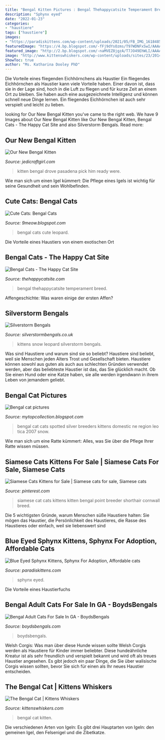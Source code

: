 ```yaml
---
title: "Bengal Kitten Pictures : Bengal Thehappycatsite Temperament Breed"
description: "Sphynx eyed"
date: "2022-01-23"
categories:
- "haustiere"
tags: ["haustiere"]
images:
- "https://paradiskittens.com/wp-content/uploads/2021/05/FB_IMG_1618485028777-750x646.jpg"
featuredImage: "https://4.bp.blogspot.com/-fFj9dYsOzms/T97WDNFxSwI/AAAAAAAAARM/rLelfB5wQXw/s280/bengal_cats_kitten_leopard_breedery_20101228Anju2.jpg"
featured_image: "http://2.bp.blogspot.com/-naMVEZ8jgzA/T7JO49EhWLI/AAAAAAAAA2U/FG02PJv_G6w/s400/bengal+cat+pictures+5.jpg"
image: "http://www.kittenswhiskers.com/wp-content/uploads/sites/23/2014/03/bengal-kitten.jpg"
ShowToc: true
author: "Ms. Katharina Dooley PhD"
---
```



Die Vorteile eines fliegenden Eichhörnchens als Haustier
Ein fliegendes Eichhörnchen als Haustier kann viele Vorteile haben. Einer davon ist, dass sie in der Lage sind, hoch in die Luft zu fliegen und für kurze Zeit an einem Ort zu bleiben. Sie haben auch eine ausgezeichnete Intelligenz und können schnell neue Dinge lernen. Ein fliegendes Eichhörnchen ist auch sehr verspielt und leicht zu lieben.

	

		
looking for Our New Bengal Kitten you've came to the right web. We have 9 Images about Our New Bengal Kitten like Our New Bengal Kitten, Bengal Cats - The Happy Cat Site and also Silverstorm Bengals. Read more:
		
    
## Our New Bengal Kitten

<img loading=lazy src="http://www.jedicraftgirl.com/wp-content/uploads/2015/01/bengal-kitten-4.jpg" onerror="this.onerror=null;this.src='https://tse2.mm.bing.net/th?id=OIP.VqPxBn7UvI8aPE3HPGaJzgHaE7&amp;pid=15.1';" alt="Our New Bengal Kitten">

_Source: jedicraftgirl.com_

>kitten bengal drove pasadena pick him ready were. 

	

Wie man sich um einen Igel kümmert: Die Pflege eines Igels ist wichtig für seine Gesundheit und sein Wohlbefinden.

    
## Cute Cats: Bengal Cats

<img loading=lazy src="https://4.bp.blogspot.com/-fFj9dYsOzms/T97WDNFxSwI/AAAAAAAAARM/rLelfB5wQXw/s280/bengal_cats_kitten_leopard_breedery_20101228Anju2.jpg" onerror="this.onerror=null;this.src='https://tse4.mm.bing.net/th?id=OIP.x9z7-Sd-O-hEs6W4RcRHaQAAAA&amp;pid=15.1';" alt="Cute Cats: Bengal Cats">

_Source: 9meow.blogspot.com_

>bengal cats cute leopard. 

	

Die Vorteile eines Haustiers von einem exotischen Ort

    
## Bengal Cats - The Happy Cat Site

<img loading=lazy src="https://www.thehappycatsite.com/wp-content/uploads/2016/09/bengal-kitten.jpg" onerror="this.onerror=null;this.src='https://tse2.mm.bing.net/th?id=OIP.A3DstzH4vYtk3yZpDWchUwHaKd&amp;pid=15.1';" alt="Bengal Cats - The Happy Cat Site">

_Source: thehappycatsite.com_

>bengal thehappycatsite temperament breed. 

	

Affengeschichte: Was waren einige der ersten Affen?

    
## Silverstorm Bengals

<img loading=lazy src="http://silverstormbengals.co.uk/wp-content/uploads/2018/02/Silverstorm-Teddy.jpg" onerror="this.onerror=null;this.src='https://tse4.mm.bing.net/th?id=OIP.LVzNZ2CqI7jiY0NmRkGQfgHaC8&amp;pid=15.1';" alt="Silverstorm Bengals">

_Source: silverstormbengals.co.uk_

>kittens snow leopard silverstorm bengals. 

	

Was sind Haustiere und warum sind sie so beliebt?
Haustiere sind beliebt, weil sie Menschen jeden Alters Trost und Gesellschaft bieten. Haustiere können sowohl aus guten als auch aus schlechten Gründen verwendet werden, aber das beliebteste Haustier ist das, das Sie glücklich macht. Ob Sie einen Hund oder eine Katze haben, sie alle werden irgendwann in ihrem Leben von jemandem geliebt.

    
## Bengal Cat Pictures

<img loading=lazy src="http://2.bp.blogspot.com/-naMVEZ8jgzA/T7JO49EhWLI/AAAAAAAAA2U/FG02PJv_G6w/s400/bengal+cat+pictures+5.jpg" onerror="this.onerror=null;this.src='https://tse4.mm.bing.net/th?id=OIP.6jhTEh8jkTTlm-OxvYMTBQAAAA&amp;pid=15.1';" alt="Bengal cat pictures">

_Source: mytopcollection.blogspot.com_

>bengal cat cats spotted silver breeders kittens domestic ne region leo tica 2007 snow. 

	

Wie man sich um eine Ratte kümmert: Alles, was Sie über die Pflege Ihrer Ratte wissen müssen.

    
## Siamese Cats Kittens For Sale | Siamese Cats For Sale, Siamese Cats

<img loading=lazy src="https://i.pinimg.com/736x/0a/60/bb/0a60bb53ba341eac544a1ce428cca570--siamese-cat-kitten-for-sale.jpg" onerror="this.onerror=null;this.src='https://tse1.mm.bing.net/th?id=OIP.faVcCeuIolt6I9_BjcyzHQHaK9&amp;pid=15.1';" alt="Siamese Cats Kittens for Sale | Siamese cats for sale, Siamese cats">

_Source: pinterest.com_

>siamese cat cats kittens kitten bengal point breeder shorthair cornwall breed. 

	

Die 5 wichtigsten Gründe, warum Menschen süße Haustiere halten: Sie mögen das Haustier, die Persönlichkeit des Haustieres, die Rasse des Haustieres oder einfach, weil sie liebenswert sind

    
## Blue Eyed Sphynx Kittens, Sphynx For Adoption, Affordable Cats

<img loading=lazy src="https://paradiskittens.com/wp-content/uploads/2021/05/FB_IMG_1618485028777-750x646.jpg" onerror="this.onerror=null;this.src='https://tse2.mm.bing.net/th?id=OIP.Q_0L9HV-7nZOvQFYW7ZBggHaGY&amp;pid=15.1';" alt="Blue Eyed Sphynx Kittens, Sphynx For Adoption, Affordable cats">

_Source: paradiskittens.com_

>sphynx eyed. 

	

Die Vorteile eines Haustierfuchs

    
## Bengal Adult Cats For Sale In GA - BoydsBengals

<img loading=lazy src="https://boydsbengals.com/wp-content/uploads/2020/05/Photo3-1-1024x1024.jpg" onerror="this.onerror=null;this.src='https://tse4.mm.bing.net/th?id=OIP.M-hP7YJQwOM9-U_Wj1c85gHaHa&amp;pid=15.1';" alt="Bengal Adult Cats For Sale In GA - BoydsBengals">

_Source: boydsbengals.com_

>boydsbengals. 

	

Welsh Corgis: Was man über diese Hunde wissen sollte
Welsh Corgis werden als Haustiere für Kinder immer beliebter. Diese hundeähnliche Kreatur ist als sehr freundlich und verspielt bekannt und wird oft als treues Haustier angesehen. Es gibt jedoch ein paar Dinge, die Sie über walisische Corgis wissen sollten, bevor Sie sich für einen als Ihr neues Haustier entscheiden.

    
## The Bengal Cat | Kittens Whiskers

<img loading=lazy src="http://www.kittenswhiskers.com/wp-content/uploads/sites/23/2014/03/bengal-kitten.jpg" onerror="this.onerror=null;this.src='https://tse1.mm.bing.net/th?id=OIP.nBnRFTUHNrzA5Kyyp2yBHgAAAA&amp;pid=15.1';" alt="The Bengal Cat | Kittens Whiskers">

_Source: kittenswhiskers.com_

>bengal cat kitten. 

	

Die verschiedenen Arten von Igeln: Es gibt drei Hauptarten von Igeln: den gemeinen Igel, den Felsenigel und die Zibetkatze.

